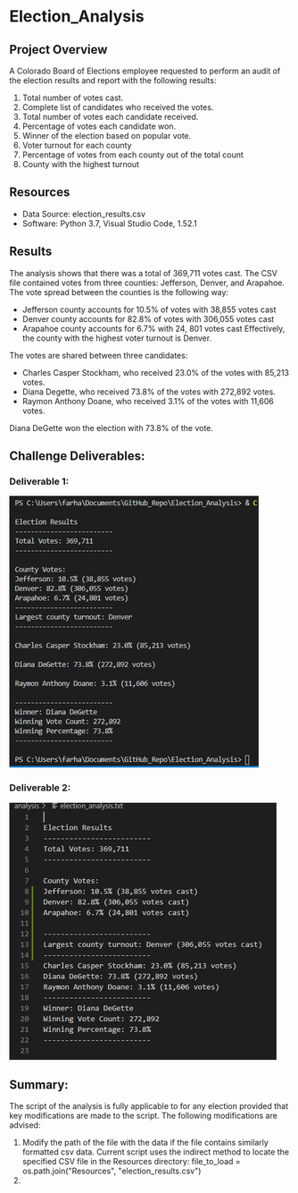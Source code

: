 # Election_Analysis

## Project Overview
A Colorado Board of Elections employee requested to perform an audit of the election results and report with the following results:
  1. Total number of votes cast.
  2. Complete list of candidates who received the votes. 
  3. Total number of votes each candidate received. 
  4. Percentage of votes each candidate won. 
  5. Winner of the election based on popular vote. 
  6. Voter turnout for each county
  7. Percentage of votes from each county out of the total count
  8. County with the highest turnout

## Resources
* Data Source: election_results.csv
* Software: Python 3.7, Visual Studio Code, 1.52.1

## Results
The analysis shows that there was a total of 369,711 votes cast. 
The CSV file contained votes from three counties: Jefferson, Denver, and Arapahoe. The vote spread between the counties is the following way:
  * Jefferson county accounts for 10.5% of votes with 38,855 votes cast
  * Denver county accounts for 82.8% of votes with 306,055 votes cast
  * Arapahoe county accounts for 6.7% with 24, 801 votes cast
Effectively, the county with the highest voter turnout is Denver. 

The votes are shared between three candidates:
  * Charles Casper Stockham, who received 23.0% of the votes with 85,213 votes.
  * Diana Degette, who received 73.8% of the votes with 272,892 votes.
  * Raymon Anthony Doane, who received 3.1% of the votes with 11,606 votes. 

Diana DeGette won the election with 73.8% of the vote.  

## Challenge Deliverables: 
### Deliverable 1:
![results_on-terminal](analysis/results_on_terminal.png)
### Deliverable 2: 
![results_text_file](analysis/results_text_file.png)

## Summary:
The script of the analysis is fully applicable to for any election provided that key modifications are made to the script. The following modifications are advised: 
  1. Modify the path of the file with the data if the file contains similarly formatted csv data. Current script uses the indirect method to locate the specified CSV file in the Resources directory: file_to_load = os.path.join("Resources", "election_results.csv")
  2. 
